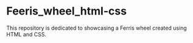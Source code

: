 # Feeris_wheel_html-css
 This repository is dedicated to showcasing a Ferris wheel created using HTML and CSS.
